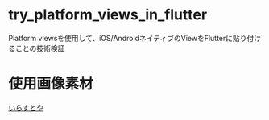 # try_platform_views_in_flutter

Platform viewsを使用して、iOS/AndroidネイティブのViewをFlutterに貼り付けることの技術検証

# 使用画像素材

[いらすとや](https://www.irasutoya.com/)
